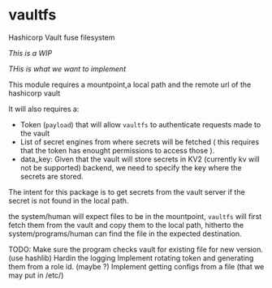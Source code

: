 # vaultfs
Hashicorp Vault fuse filesystem

*This is a WIP*

*THis is what we want to implement*

This module requires a mountpoint,a local path and the remote url of the hashicorp vault

It will also requires a:
* Token (`payload`) that will allow `vaultfs` to authenticate requests made to the vault 
* List of secret engines from where secrets will be fetched ( this requires that the token has enought permissions to access those ).
* data_key: Given that the vault will store secrets in KV2 (currently kv will not be supported) backend, we need to specify the key where the secrets are stored.

The intent for this package is to get secrets from the vault server if the secret is not found in the local path.

the system/human will expect files to be in the mountpoint, `vaultfs` will first fetch them from the vault and copy them to the local path, hitherto the system/programs/human can find the file in the expected destination.

TODO:
Make sure the program checks vault for existing file for new version. (use hashlib)
Hardin the logging
Implement rotating token and generating them from a role id. (maybe ?)
Implement getting configs from a file (that we may put in /etc/)
